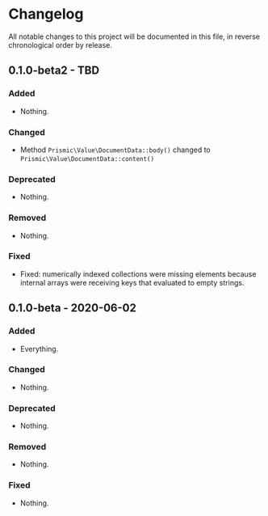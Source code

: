 # Changelog

All notable changes to this project will be documented in this file, in reverse chronological order by release.

## 0.1.0-beta2 - TBD

### Added

- Nothing.

### Changed

- Method `Prismic\Value\DocumentData::body()` changed to `Prismic\Value\DocumentData::content()`

### Deprecated

- Nothing.

### Removed

- Nothing.

### Fixed

- Fixed: numerically indexed collections were missing elements because internal arrays were receiving keys that evaluated to empty strings.

## 0.1.0-beta - 2020-06-02

### Added

- Everything.

### Changed

- Nothing.

### Deprecated

- Nothing.

### Removed

- Nothing.

### Fixed

- Nothing.
